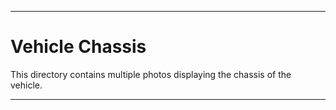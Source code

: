 
***

Vehicle Chassis
====

This directory contains multiple photos displaying the chassis of the vehicle.

***
